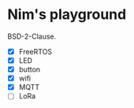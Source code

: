 # Nim's playground

BSD-2-Clause.

- [x] FreeRTOS
- [x] LED
- [x] button
- [x] wifi
- [x] MQTT
- [ ] LoRa
